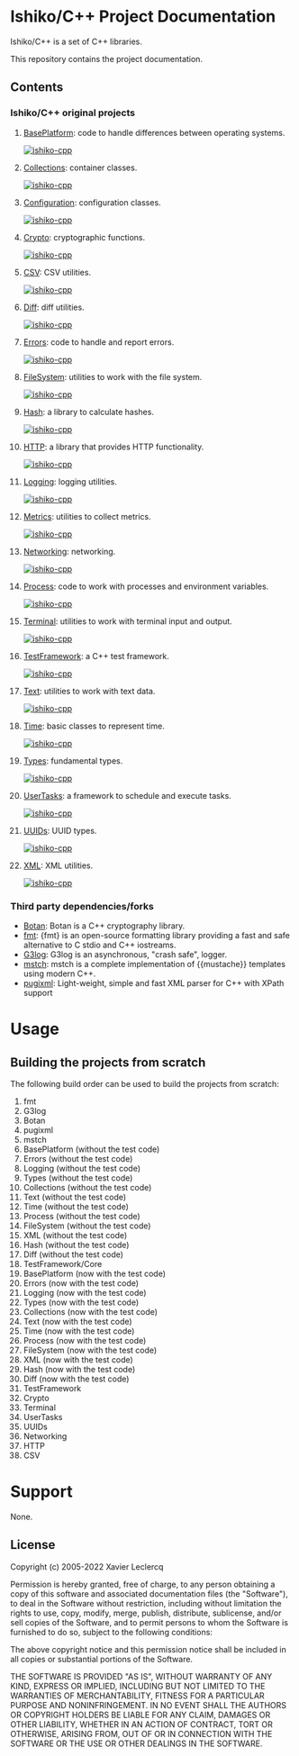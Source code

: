 # Ishiko/C++ Project Documentation

Ishiko/C++ is a set of C++ libraries.

This repository contains the project documentation.

## Contents

### Ishiko/C++ original projects

1. [BasePlatform](https://github.com/ishiko-cpp/base-platform): code to handle differences between operating systems.

   [![ishiko-cpp](https://circleci.com/gh/ishiko-cpp/base-platform.svg?style=shield)](https://circleci.com/gh/ishiko-cpp/base-platform)

1. [Collections](https://github.com/ishiko-cpp/collections): container classes.

   [![ishiko-cpp](https://circleci.com/gh/ishiko-cpp/collections.svg?style=shield)](https://circleci.com/gh/ishiko-cpp/collections)

1. [Configuration](https://github.com/ishiko-cpp/configuration): configuration classes.

   [![ishiko-cpp](https://circleci.com/gh/ishiko-cpp/configuration.svg?style=shield)](https://circleci.com/gh/ishiko-cpp/configuration)

1. [Crypto](https://github.com/ishiko-cpp/crypto): cryptographic functions.

   [![ishiko-cpp](https://circleci.com/gh/ishiko-cpp/crypto.svg?style=shield)](https://circleci.com/gh/ishiko-cpp/crypto)

1. [CSV](https://github.com/ishiko-cpp/csv): CSV utilities.

   [![ishiko-cpp](https://circleci.com/gh/ishiko-cpp/csv.svg?style=shield)](https://circleci.com/gh/ishiko-cpp/csv)

1. [Diff](https://github.com/ishiko-cpp/diff): diff utilities.

   [![ishiko-cpp](https://circleci.com/gh/ishiko-cpp/diff.svg?style=shield)](https://circleci.com/gh/ishiko-cpp/diff)

1. [Errors](https://github.com/ishiko-cpp/errors): code to handle and report errors.

   [![ishiko-cpp](https://circleci.com/gh/ishiko-cpp/errors.svg?style=shield)](https://circleci.com/gh/ishiko-cpp/errors)

1. [FileSystem](https://github.com/ishiko-cpp/filesystem): utilities to work with the file system.

   [![ishiko-cpp](https://circleci.com/gh/ishiko-cpp/filesystem.svg?style=shield)](https://circleci.com/gh/ishiko-cpp/filesystem)

1. [Hash](https://github.com/ishiko-cpp/hash): a library to calculate hashes.

   [![ishiko-cpp](https://circleci.com/gh/ishiko-cpp/hash.svg?style=shield)](https://circleci.com/gh/ishiko-cpp/hash)

1. [HTTP](https://github.com/ishiko-cpp/http): a library that provides HTTP functionality.

   [![ishiko-cpp](https://circleci.com/gh/ishiko-cpp/http.svg?style=shield)](https://circleci.com/gh/ishiko-cpp/http)

1. [Logging](https://github.com/ishiko-cpp/logging): logging utilities.

   [![ishiko-cpp](https://circleci.com/gh/ishiko-cpp/logging.svg?style=shield)](https://circleci.com/gh/ishiko-cpp/logging)

1. [Metrics](https://github.com/ishiko-cpp/metrics): utilities to collect metrics.

   [![ishiko-cpp](https://circleci.com/gh/ishiko-cpp/metrics.svg?style=shield)](https://circleci.com/gh/ishiko-cpp/metrics)

1. [Networking](https://github.com/ishiko-cpp/networking): networking.

   [![ishiko-cpp](https://circleci.com/gh/ishiko-cpp/networking.svg?style=shield)](https://circleci.com/gh/ishiko-cpp/networking)

1. [Process](https://github.com/ishiko-cpp/process): code to work with processes and environment variables.

   [![ishiko-cpp](https://circleci.com/gh/ishiko-cpp/process.svg?style=shield)](https://circleci.com/gh/ishiko-cpp/process)

1. [Terminal](https://github.com/ishiko-cpp/terminal): utilities to work with terminal input and output.

   [![ishiko-cpp](https://circleci.com/gh/ishiko-cpp/terminal.svg?style=shield)](https://circleci.com/gh/ishiko-cpp/terminal)

1. [TestFramework](https://github.com/ishiko-cpp/test-framework): a C++ test framework.

   [![ishiko-cpp](https://circleci.com/gh/ishiko-cpp/test-framework.svg?style=shield)](https://circleci.com/gh/ishiko-cpp/test-framework)

1. [Text](https://github.com/ishiko-cpp/text): utilities to work with text data.

   [![ishiko-cpp](https://circleci.com/gh/ishiko-cpp/text.svg?style=shield)](https://circleci.com/gh/ishiko-cpp/text)

1. [Time](https://github.com/ishiko-cpp/time): basic classes to represent time.

   [![ishiko-cpp](https://circleci.com/gh/ishiko-cpp/time.svg?style=shield)](https://circleci.com/gh/ishiko-cpp/time)

1. [Types](https://github.com/ishiko-cpp/types): fundamental types.

   [![ishiko-cpp](https://circleci.com/gh/ishiko-cpp/types.svg?style=shield)](https://circleci.com/gh/ishiko-cpp/types)

1. [UserTasks](https://github.com/ishiko-cpp/user-tasks): a framework to schedule and execute tasks.

   [![ishiko-cpp](https://circleci.com/gh/ishiko-cpp/user-tasks.svg?style=shield)](https://circleci.com/gh/ishiko-cpp/user-tasks)

1. [UUIDs](https://github.com/ishiko-cpp/uuids): UUID types.

   [![ishiko-cpp](https://circleci.com/gh/ishiko-cpp/uuids.svg?style=shield)](https://circleci.com/gh/ishiko-cpp/uuids)
 
1. [XML](https://github.com/ishiko-cpp/xml): XML utilities.

   [![ishiko-cpp](https://circleci.com/gh/ishiko-cpp/xml.svg?style=shield)](https://circleci.com/gh/ishiko-cpp/xml)

### Third party dependencies/forks

- [Botan](https://github.com/ishiko-cpp/botan): Botan is a C++ cryptography library.
- [fmt](https://github.com/ishiko-cpp/fmtlib_fmt): {fmt} is an open-source formatting library providing a fast and safe
  alternative to C stdio and C++ iostreams.
- [G3log](https://github.com/ishiko-cpp/g3log): G3log is an asynchronous, "crash safe", logger.
- [mstch](https://github.com/ishiko-cpp/no1msd_mstch): mstch is a complete implementation of {{mustache}} templates
  using modern C++.
- [pugixml](https://github.com/ishiko-cpp/pugixml): Light-weight, simple and fast XML parser for C++ with XPath support

# Usage

## Building the projects from scratch

The following build order can be used to build the projects from scratch:

1. fmt
1. G3log
1. Botan
1. pugixml
1. mstch
1. BasePlatform (without the test code)
1. Errors (without the test code)
1. Logging (without the test code)
1. Types (without the test code)
1. Collections (without the test code)
1. Text (without the test code)
1. Time (without the test code)
1. Process (without the test code)
1. FileSystem (without the test code)
1. XML (without the test code)
1. Hash (without the test code)
1. Diff (without the test code)
1. TestFramework/Core
1. BasePlatform (now with the test code)
1. Errors (now with the test code)
1. Logging (now with the test code)
1. Types (now with the test code)
1. Collections (now with the test code)
1. Text (now with the test code)
1. Time (now with the test code)
1. Process (now with the test code)
1. FileSystem (now with the test code)
1. XML (now with the test code)
1. Hash (now with the test code)
1. Diff (now with the test code)
1. TestFramework
1. Crypto
1. Terminal
1. UserTasks
1. UUIDs
1. Networking
1. HTTP
1. CSV

# Support

None.

## License

Copyright (c) 2005-2022 Xavier Leclercq

Permission is hereby granted, free of charge, to any person obtaining a
copy of this software and associated documentation files (the "Software"),
to deal in the Software without restriction, including without limitation
the rights to use, copy, modify, merge, publish, distribute, sublicense,
and/or sell copies of the Software, and to permit persons to whom the
Software is furnished to do so, subject to the following conditions:

The above copyright notice and this permission notice shall be included in
all copies or substantial portions of the Software.

THE SOFTWARE IS PROVIDED "AS IS", WITHOUT WARRANTY OF ANY KIND, EXPRESS OR
IMPLIED, INCLUDING BUT NOT LIMITED TO THE WARRANTIES OF MERCHANTABILITY,
FITNESS FOR A PARTICULAR PURPOSE AND NONINFRINGEMENT. IN NO EVENT SHALL
THE AUTHORS OR COPYRIGHT HOLDERS BE LIABLE FOR ANY CLAIM, DAMAGES OR OTHER
LIABILITY, WHETHER IN AN ACTION OF CONTRACT, TORT OR OTHERWISE, ARISING
FROM, OUT OF OR IN CONNECTION WITH THE SOFTWARE OR THE USE OR OTHER DEALINGS
IN THE SOFTWARE.
